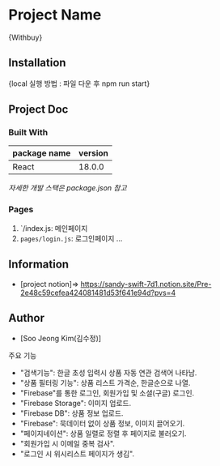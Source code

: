 # Project Name
{Withbuy}

## Installation
{local 실행 방법 : 파일 다운 후 npm run start}

## Project Doc
### Built With

|package name|version|
|------------|-------|
|React       |18.0.0 |

*자세한 개발 스택은 package.json 참고*

### Pages
1. `/index.js: 메인페이지
2. `pages/login.js`: 로그인페이지
...


## Information
- [project notion]=> https://sandy-swift-7d1.notion.site/Pre-2e48c59cefea424081481d53f641e94d?pvs=4

## Author
- [Soo Jeong Kim(김수정)]

주요 기능
- "검색기능": 한글 초성 입력시 상품 자동 연관 검색어 나타남.
- "상품 필터링 기능": 상품 리스트 가격순, 한글순으로 나열.
- "Firebase"를 통한 로그인, 회원가입 및 소셜(구글) 로그인.
- "Firebase Storage": 이미지 업로드.
- "Firebase DB": 상품 정보 업로드.
- "Firebase": 묵데이터 없이 상품 정보, 이미지 끌어오기.
- "페이지네이션": 상품 일렬로 정렬 후 페이지로 불러오기.
- "회원가입 시 이메일 중복 검사".
- "로그인 시 위시리스트 페이지가 생김".
